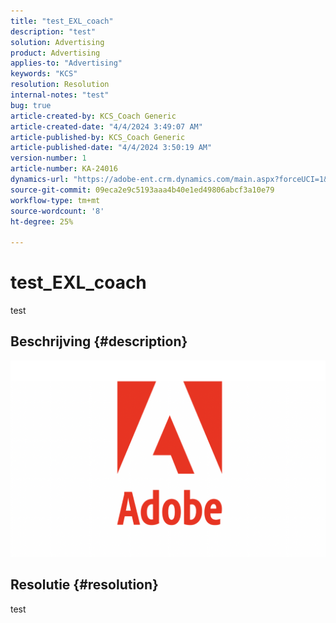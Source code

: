 ```yaml
---
title: "test_EXL_coach"
description: "test"
solution: Advertising
product: Advertising
applies-to: "Advertising"
keywords: "KCS"
resolution: Resolution
internal-notes: "test"
bug: true
article-created-by: KCS_Coach Generic
article-created-date: "4/4/2024 3:49:07 AM"
article-published-by: KCS_Coach Generic
article-published-date: "4/4/2024 3:50:19 AM"
version-number: 1
article-number: KA-24016
dynamics-url: "https://adobe-ent.crm.dynamics.com/main.aspx?forceUCI=1&pagetype=entityrecord&etn=knowledgearticle&id=697d0643-36f2-ee11-904c-6045bd006704"
source-git-commit: 09eca2e9c5193aaa4b40e1ed49806abcf3a10e79
workflow-type: tm+mt
source-wordcount: '8'
ht-degree: 25%

---
```


# test_EXL_coach


test

## Beschrijving {#description}

![](assets/___27646d6b-36f2-ee11-904c-6045bd006704___.png)

## Resolutie {#resolution}


test
